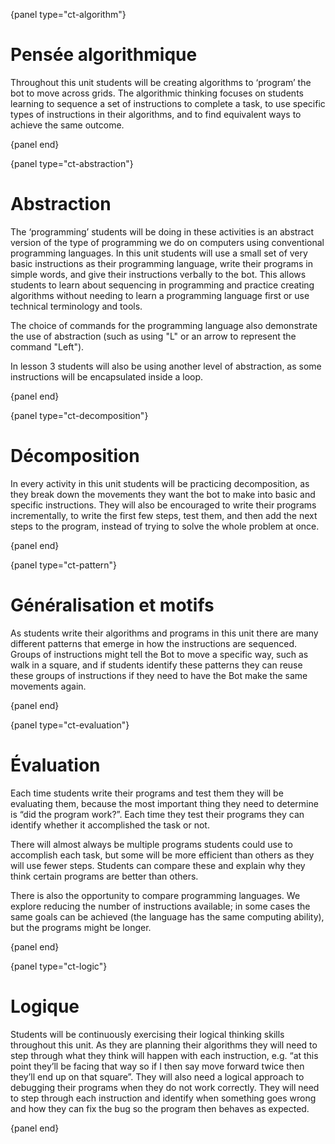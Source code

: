 {panel type="ct-algorithm"}

# Pensée algorithmique

Throughout this unit students will be creating algorithms to ‘program’ the bot to move across grids. The algorithmic thinking focuses on students learning to sequence a set of instructions to complete a task, to use specific types of instructions in their algorithms, and to find equivalent ways to achieve the same outcome.

{panel end}

{panel type="ct-abstraction"}

# Abstraction

The ‘programming’ students will be doing in these activities is an abstract version of the type of programming we do on computers using conventional programming languages. In this unit students will use a small set of very basic instructions as their programming language, write their programs in simple words, and give their instructions verbally to the bot. This allows students to learn about sequencing in programming and practice creating algorithms without needing to learn a programming language first or use technical terminology and tools.

The choice of commands for the programming language also demonstrate the use of abstraction (such as using "L" or an arrow to represent the command "Left").

In lesson 3 students will also be using another level of abstraction, as some instructions will be encapsulated inside a loop.

{panel end}

{panel type="ct-decomposition"}

# Décomposition

In every activity in this unit students will be practicing decomposition, as they break down the movements they want the bot to make into basic and specific instructions. They will also be encouraged to write their programs incrementally, to write the first few steps, test them, and then add the next steps to the program, instead of trying to solve the whole problem at once.

{panel end}

{panel type="ct-pattern"}

# Généralisation et motifs

As students write their algorithms and programs in this unit there are many different patterns that emerge in how the instructions are sequenced. Groups of instructions might tell the Bot to move a specific way, such as walk in a square, and if students identify these patterns they can reuse these groups of instructions if they need to have the Bot make the same movements again.

{panel end}

{panel type="ct-evaluation"}

# Évaluation

Each time students write their programs and test them they will be evaluating them, because the most important thing they need to determine is “did the program work?”. Each time they test their programs they can identify whether it accomplished the task or not.

There will almost always be multiple programs students could use to accomplish each task, but some will be more efficient than others as they will use fewer steps. Students can compare these and explain why they think certain programs are better than others.

There is also the opportunity to compare programming languages. We explore reducing the number of instructions available; in some cases the same goals can be achieved (the language has the same computing ability), but the programs might be longer.

{panel end}

{panel type="ct-logic"}

# Logique

Students will be continuously exercising their logical thinking skills throughout this unit. As they are planning their algorithms they will need to step through what they think will happen with each instruction, e.g. “at this point they’ll be facing that way so if I then say move forward twice then they’ll end up on that square”. They will also need a logical approach to debugging their programs when they do not work correctly. They will need to step through each instruction and identify when something goes wrong and how they can fix the bug so the program then behaves as expected.

{panel end}